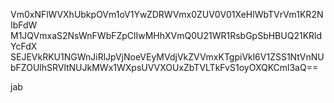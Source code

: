 Vm0xNFlWVXhUbkpOVm1oV1YwZDRWVmx0ZUV0V01XeHlWbTVrVm1KR2NIbFdW
M1JQVmxaS2NsWnFWbFZpClIwMHhXVmQ0U21WR1RsbGpSbHBUQ21KRldYcFdX
SEJEVkRKU1NGWnJiRlJpVjNoeVEyMVdjVkZVVmxKTgpiVkl6V1ZSS1NtVnNU
bFZOUlhSRVltNUJkMWx1WXpsUVVXOUxZbTVLTkFvS1oyOXQKCml3aQ==

jab